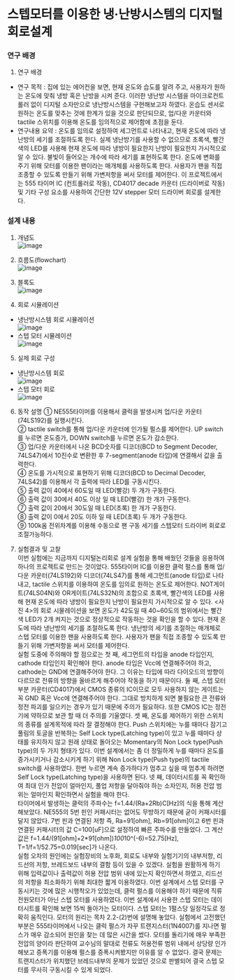 # 스텝모터를 이용한 냉‧난방시스템의 디지털회로설계

### 연구 배경
1. 연구 배경

- 연구 목적 : 집에 있는 에어컨을 보면, 현재 온도와 습도를 알려 주고, 사용자가 원하는 온도에 맞춰 냉방 혹은 난방을 시켜 준다. 이러한 냉난방 시스템을 마이크로컨트롤러 없이 디지털 소자만으로 냉난방시스템을 구현해보고자 하였다. 온습도 센서로 원하는 온도를 맞추는 것에 한계가 있을 것으로 판단되므로, 업/다운 카운터와 tactile 스위치를 이용해 온도를 임의적으로 제어함에 초점을 둔다.
- 연구내용 요약 : 온도를 임의로 설정하여 세그먼트로 나타내고, 현재 온도에 따라 냉난방의 세기를 조절하도록 한다. 실제 냉난방기를 사용할 수 없으므로 초록색, 빨간색의 LED를 사용해 현재 온도에 따라 냉방이 필요한지 난방이 필요한지 가시적으로 알 수 있다. 불빛이 들어오는 개수에 따라 세기를 표현하도록 한다. 온도에 변화를 주기 위해 모터를 이용한 팬이라는 매개체를 사용하도록 한다. 사용자가 팬을 직접 조종할 수 있도록 만들기 위해 가변저항을 써서 모터를 제어한다. 이 프로젝트에서는 555 타이머 IC (컨트롤러로 작동), CD4017 decade 카운터 (드라이버로 작동) 및 기타 구성 요소를 사용하여 간단한 12V stepper 모터 드라이버 회로를 설계한다.

### 설계 내용
1. 개념도<br>
![image](https://user-images.githubusercontent.com/59759468/105456985-72d9f280-5cc9-11eb-946a-b625bd1bc6db.png)

2. 흐름도(flowchart)<br>
![image](https://user-images.githubusercontent.com/59759468/105457053-8dac6700-5cc9-11eb-8626-827f39b6c728.png)

3. 블록도<br>
![image](https://user-images.githubusercontent.com/59759468/105457145-acaaf900-5cc9-11eb-96a0-b4755ddd13e2.png)

4. 회로 시뮬레이션<br>
- 냉난방시스템 회로 시뮬레이션<br>
![image](https://user-images.githubusercontent.com/59759468/105457198-c2b8b980-5cc9-11eb-83fd-cfce1f0cbfcf.png)
- 스텝 모터 시뮬레이션<br>
![image](https://user-images.githubusercontent.com/59759468/105457209-c6e4d700-5cc9-11eb-947e-2d95757f5727.png)

5. 실제 회로 구성
- 냉난방시스템 회로<br>
![image](https://user-images.githubusercontent.com/59759468/105457478-3eb30180-5cca-11eb-9cf0-dcff76638692.png)
- 스텝 모터 회로<br>
![image](https://user-images.githubusercontent.com/59759468/105457484-41155b80-5cca-11eb-958c-269da602186a.png)

6. 동작 설명
  ① NE555타이머를 이용해서 클럭을 발생시켜 업/다운 카운터(74LS192)를 실행시킨다.<br>
  ② tactile switch를 통해 업/다운 카운터에 인가될 펄스를 제어한다. UP switch를 누르면 온도증가, DOWN switch를 누르면 온도가 감소한다. <br>
  ③ 업/다운 카운터에서 나온 BCD숫자를 디코더(BCD to Segment Decoder, 74LS47)에서 10진수로 변환한 후 7-segment(anode 타입)에 연결해서 값을 출력한다.<br>
  ④ 온도를 가시적으로 표현하기 위해 디코더(BCD to Decimal Decoder, 74LS42)를 이용해서 각 출력에 따라 LED를 구동시킨다.<br>
  ⑤ 출력 값이 40에서 60도일 때 LED(빨강) 두 개가 구동한다.<br>
  ⑥ 출력 값이 30에서 40도 이상 일 때 LED(빨강) 한 개가 구동한다.<br>
  ⑦ 출력 값이 20에서 30도일 때 LED(초록) 한 개가 구동한다.<br>
  ⑧ 출력 값이 0에서 20도 이하 일 때 LED(초록) 두 개가 구동한다.<br>
  ⑨ 100k옴 전위차계를 이용해 수동으로 팬 구동 세기를 스텝모터 드라이버 회로로 조절가능하다.
  
7. 실험결과 및 고찰<br>
 이번 실험에는 지금까지 디지털논리회로 설계 실험을 통해 배웠던 것들을 응용하여 하나의 프로젝트로 만드는 것이었다. 555타이머 IC를 이용한 클럭 펄스를 통해 업/다운 카운터(74LS192)와 디코더(74LS47)를 통해 세그먼트(anode 타입)로 나타내고, tactile 스위치를 이용하여 온도를 임의로 원하는 온도로 제어한다. NOT게이트(74LS04N)와 OR게이트(74LS32N)의 조합으로 초록색, 빨간색의 LED를 사용해 현재 온도에 따라 냉방이 필요한지 난방이 필요한지 가시적으로 알 수 있다. <사진 4>의 회로 시물레이션을 보면 온도가 42도일 때 40~60도의 범위에서는 빨간색 LED가 2개 켜지는 것으로 정상적으로 작동하는 것을 확인을 할 수 있다. 현재 온도에 따라 냉난방의 세기를 조절하도록 한다. 냉난방의 세기를 조절하는 매개체로 스텝 모터를 이용한 팬을 사용하도록 한다. 사용자가 팬을 직접 조종할 수 있도록 만들기 위해 가변저항을 써서 모터를 제어한다. <br>
 실험 도중에 주의해야 할 점으로는 첫 째, 세그먼트의 타입을 anode 타입인지, cathode 타입인지 확인해야 한다. anode 타입은 Vcc에 연결해주어야 하고, cathode는 GND에 연결해주어야 한다. 그 이유는 타입에 따라 다이오드의 방향이 다르므로 전류의 방향을 올바르게 해주어야 작동을 하기 때문이다. 둘 째, 스텝 모터 부분 카운터(CD4017)에서 CMOS 종류의 IC이므로 모두 사용하지 않는 게이트는 꼭 GND 혹은 Vcc에 연결해주어야 한다. 그대로 방치하게 되면 불필요한 큰 전류와 정전 파괴를 일으키는 경우가 있기 때문에 주의가 필요하다. 또한 CMOS IC는 정전기에 약하므로 보관 할 때 더 주의를 기울였다. 셋 째, 온도를 제어하기 위한 스위치의 종류를 설계목적에 따라 잘 결정해야 한다. Push 스위치에는 누를 때마다 잠기고 풀림의 토글을 반복하는 Self Lock type(Latching type)이 있고 누를 때마다 상태를 유지하지 않고 원래 상태로 돌아오는 Momentary의 Non Lock type(Push type)의 두 가지 형태가 있다. 이번 설계에서는 좀 더 정밀하게 누를 때마다 온도를 증가시키거나 감소시키게 하기 위해 Non Lock type(Push type)의 tactile switch를 사용하였다. 한번 누르면 계속 증가하다가 멈추고 싶을 때 멈추게 하려면 Self Lock type(Latching type)을 사용하면 된다. 넷 째, 데이터시트를 꼭 확인하여 최대 인가 전압이 얼마인지, 풀업 저항을 달아줘야 하는 소자인지, 허용 전압 범위는 얼마인지 확인하면서 실험을 해야 한다. <br>
 타이머에서 발생하는 클럭의 주파수는 f=1.44/(Ra+2Rb)C[Hz]의 식을 통해 계산해보았다. NE555의 5번 핀인 커패시터는 없어도 무방하기 때문에 굳이 커패시터를 달지 않았다. 7번 핀과 연결된 저항 즉, Ra=91[ohm], Rb=91[ohm]이고 6번 핀과 연결된 커패시터의 값 C=100[uF]으로 설정하여 빠른 주파수를 만들었다. 그 계산값은 f=1.44/(91[ohm]+2*91[ohm])*100*10^(-6)=52.75[Hz], T=1/f=1/52.75=0.019[sec]가 나온다. <br>
 실험 오차의 원인에는 실험장비의 노후화, 회로도 내부와 실험기기의 내부저항, 리드선의 저항, 브레드보드 내부의 결함 등이 있을 수 있겠다. 실험을 원활하게 하기 위해 입력값이나 출력값이 허용 전압 범위 내에 있는지 확인하면서 하였고, 리드선의 저항을 최소화하기 위해 최대한 짧게 이용하였다. 이번 설계에서 스텝 모터를 구동시키는 것에 많은 시행착오가 있었는데, 클럭 펄스를 이용해야 하기 때문에 직류전원모터가 아닌 스텝 모터를 사용하였다. 이번 설계에서
 사용한 스텝 모터는 데이터시트를 확인해 보면 15씩 돌아가는 모터이다. 스텝 모터는 1펄스당 일정각도로 정확히 움직인다. 모터의 원리는 목차 2.2-(2)번에 설명해 놓았다. 실험에서 고전했던 부분은 555타이머에서 나오는 클럭 펄스가 자꾸 트랜지스터(1N4007)를 지나면 펄스가 매우 감소되어 원인을 찾는 데 많은 시간을 썼다. 모터를 돌리기에 매우 부족한 전압의 양이라 판단하여 교수님의 말대로 전류도 허용전류 범위 내에서 상당량 인가해보고 증폭기를 이용해 펄스를 증폭시켜봤지만 이유를 알 수 없었다. 결국 문제는 트랜지스터가 위치했던 브레드내부의 문제가 있었던 것으로 판별되어 결국 스텝 모터를 무사히 구동시킬 수 있게 되었다. 
